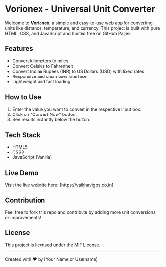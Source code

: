 # Vorionex - Universal Unit Converter

Welcome to **Vorionex**, a simple and easy-to-use web app for converting units like distance, temperature, and currency. This project is built with pure HTML, CSS, and JavaScript and hosted free on GitHub Pages.

## Features
- Convert kilometers to miles
- Convert Celsius to Fahrenheit
- Convert Indian Rupees (INR) to US Dollars (USD) with fixed rates
- Responsive and clean user interface
- Lightweight and fast loading

## How to Use
1. Enter the value you want to convert in the respective input box.
2. Click on "Convert Now" button.
3. See results instantly below the button.

## Tech Stack
- HTML5
- CSS3
- JavaScript (Vanilla)

## Live Demo
Visit the live website here: [https://vaibhavigps.co.in]

## Contribution
Feel free to fork this repo and contribute by adding more unit conversions or improvements!

## License
This project is licensed under the MIT License.

---

Created with ❤️ by [Your Name or Username]


